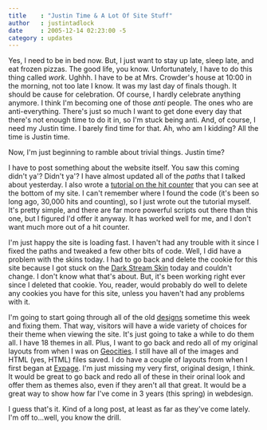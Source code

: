 ```yaml
---
title    : "Justin Time & A Lot Of Site Stuff"
author   : justintadlock
date     : 2005-12-14 02:23:00 -5
category : updates
---
```


Yes, I need to be in bed now.  But, I just want to stay up late, sleep late, and eat frozen pizzas.  The good life, you know.  Unfortunately, I have to do this thing called <i> work</i>.  Ughhh.  I have to be at Mrs. Crowder's house at 10:00 in the morning, not too late I know.  It was my last day of finals though.  It should be cause for celebration.  Of course, I hardly celebrate anything anymore.  I think I'm becoming one of those <i> anti</i> people.  The ones who are anti-everything.  There's just so much I want to get done every day that there's not enough time to do it in, so I'm stuck being anti.  And, of course, I need my Justin time.  I barely find time for that.  Ah, who am I kidding?  All the time is Justin time.

Now, I'm just beginning to ramble about trivial things.  Justin time?

I have to post something about the website itself.  You saw this coming didn't ya'?  Didn't ya'?  I have almost updated all of the <i> paths</i> that I talked about yesterday.  I also wrote a <a href="/webdesign/counter" title="Hit Counter Tutorial"> tutorial on the hit counter</a> that you can see at the bottom of my site.  I can't remember where I found the code (it's been so long ago, 30,000 hits and counting), so I just wrote out the tutorial myself.  It's pretty simple, and there are far more powerful scripts out there than this one, but I figured I'd offer it anyway.  It has worked well for me, and I don't want much more out of a hit counter.

I'm just happy the site is loading fast.  I haven't had any trouble with it since I fixed the paths and tweaked a few other bits of code.  Well, I did have a problem with the skins today.  I had to go back and delete the cookie for this site because I got stuck on the <a href="/skins/style.php?set=17" title="Dark Stream Skin"> Dark Stream Skin</a> today and couldn't change.  I don't know what that's about.  But, it's been working right ever since I deleted that cookie.  You, reader, would probably do well to delete any cookies you have for this site, unless you haven't had any problems with it.

I'm going to start going through all of the old <a href="/skins" title="View All Designs">  designs</a> sometime this week and fixing them.  That way, visitors will have a wide variety of choices for their theme when viewing the site.  It's just going to take a while to do them all.  I have 18 themes in all.  Plus, I want to go back and redo all of my original layouts from when I was on <a href="http://geocities.yahoo.com" title="Yahoo Geocities Website" rel="external"> Geocities</a>.  I still have all of the images and HTML (yes, HTML) files saved.  I do have a couple of layouts from when I first began at <a href="http://www.expage.com" title="Expage Website" rel="external"> Expage</a>.  I'm just missing my very first, original design, I think.  It would be great to go back and redo all of these in their orinal look and offer them as themes also, even if they aren't all that great.  It would be a great way to show how far I've come in 3 years (this spring) in webdesign.

I guess that's it.  Kind of a long post, at least as far as they've come lately.  I'm off to...well, you know the drill.
